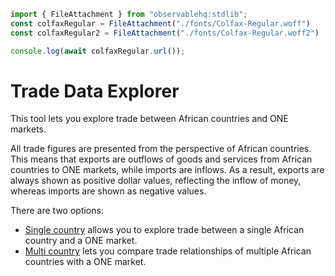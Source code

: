 ```js 
import { FileAttachment } from "observablehq:stdlib";
const colfaxRegular = FileAttachment("./fonts/Colfax-Regular.woff")
const colfaxRegular2 = FileAttachment("./fonts/Colfax-Regular.woff2")
```

```js 
console.log(await colfaxRegular.url());
```

<h1 class="header">
    Trade Data Explorer
</h1>

<p class="normal-text">
    This tool lets you explore trade between African countries and ONE markets.
</p>

<p class="normal-text">
    All trade figures are presented from the perspective of African countries. This means that exports are outflows of goods and services from African countries to ONE markets, while imports are inflows. As a result, exports are always shown as positive dollar values, reflecting the inflow of money, whereas imports are shown as negative values.
</p>

<p class="normal-text">
    There are two options:
</p>

<ul class="normal-list">
    <li>
        <a href="./single-country" class="bold-text">Single country</a> allows you to explore trade between a single African country and a ONE market.
    </li>
    <li>
        <a href="/multi-country" class="bold-text">Multi country</a> lets you compare trade relationships of multiple African countries with a ONE market.
    </li>

</ul>